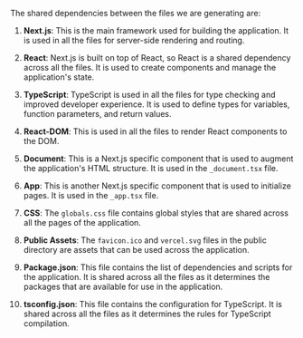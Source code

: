 The shared dependencies between the files we are generating are:

1. **Next.js**: This is the main framework used for building the application. It is used in all the files for server-side rendering and routing.

2. **React**: Next.js is built on top of React, so React is a shared dependency across all the files. It is used to create components and manage the application's state.

3. **TypeScript**: TypeScript is used in all the files for type checking and improved developer experience. It is used to define types for variables, function parameters, and return values.

4. **React-DOM**: This is used in all the files to render React components to the DOM.

5. **Document**: This is a Next.js specific component that is used to augment the application's HTML structure. It is used in the `_document.tsx` file.

6. **App**: This is another Next.js specific component that is used to initialize pages. It is used in the `_app.tsx` file.

7. **CSS**: The `globals.css` file contains global styles that are shared across all the pages of the application.

8. **Public Assets**: The `favicon.ico` and `vercel.svg` files in the public directory are assets that can be used across the application.

9. **Package.json**: This file contains the list of dependencies and scripts for the application. It is shared across all the files as it determines the packages that are available for use in the application.

10. **tsconfig.json**: This file contains the configuration for TypeScript. It is shared across all the files as it determines the rules for TypeScript compilation.
